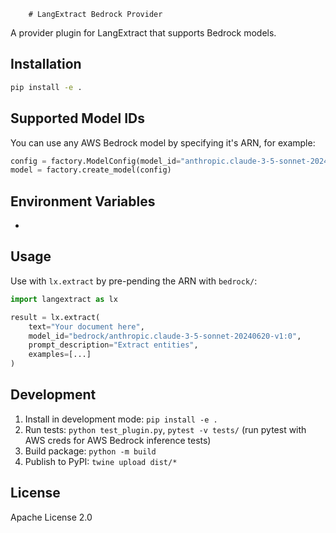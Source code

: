         # LangExtract Bedrock Provider

A provider plugin for LangExtract that supports Bedrock models.

## Installation

```bash
pip install -e .
```

## Supported Model IDs

You can use any AWS Bedrock model by specifying it's ARN, for example:

```python
config = factory.ModelConfig(model_id="anthropic.claude-3-5-sonnet-20240620-v1:0", provider="BedrockLanguageModel")
model = factory.create_model(config)
```

## Environment Variables

-

## Usage
Use with `lx.extract` by pre-pending the ARN with `bedrock/`:

```python
import langextract as lx

result = lx.extract(
    text="Your document here",
    model_id="bedrock/anthropic.claude-3-5-sonnet-20240620-v1:0",
    prompt_description="Extract entities",
    examples=[...]
)
```

## Development

1. Install in development mode: `pip install -e .`
2. Run tests: `python test_plugin.py`, `pytest -v tests/` (run pytest with AWS creds for AWS Bedrock inference tests)
3. Build package: `python -m build`
4. Publish to PyPI: `twine upload dist/*`

## License

Apache License 2.0
